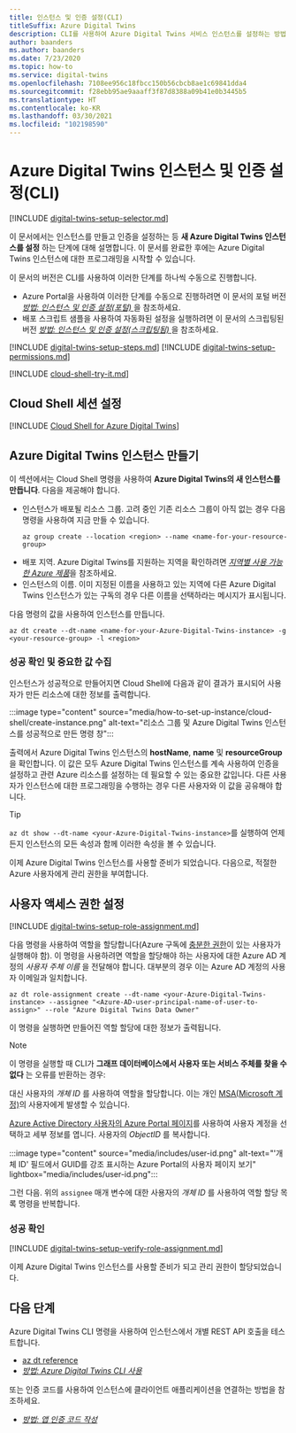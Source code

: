 ```yaml
---
title: 인스턴스 및 인증 설정(CLI)
titleSuffix: Azure Digital Twins
description: CLI를 사용하여 Azure Digital Twins 서비스 인스턴스를 설정하는 방법 참조
author: baanders
ms.author: baanders
ms.date: 7/23/2020
ms.topic: how-to
ms.service: digital-twins
ms.openlocfilehash: 7108ee956c18fbcc150b56cbcb8ae1c69841dda4
ms.sourcegitcommit: f28ebb95ae9aaaff3f87d8388a09b41e0b3445b5
ms.translationtype: HT
ms.contentlocale: ko-KR
ms.lasthandoff: 03/30/2021
ms.locfileid: "102198590"
---
```

# <a name="set-up-an-azure-digital-twins-instance-and-authentication-cli"></a>Azure Digital Twins 인스턴스 및 인증 설정(CLI)

[!INCLUDE [digital-twins-setup-selector.md](../../includes/digital-twins-setup-selector.md)]

이 문서에서는 인스턴스를 만들고 인증을 설정하는 등 **새 Azure Digital Twins 인스턴스를 설정** 하는 단계에 대해 설명합니다. 이 문서를 완료한 후에는 Azure Digital Twins 인스턴스에 대한 프로그래밍을 시작할 수 있습니다.

이 문서의 버전은 CLI를 사용하여 이러한 단계를 하나씩 수동으로 진행합니다.
* Azure Portal을 사용하여 이러한 단계를 수동으로 진행하려면 이 문서의 포털 버전 [*방법: 인스턴스 및 인증 설정(포털)* ](how-to-set-up-instance-portal.md)을 참조하세요.
* 배포 스크립트 샘플을 사용하여 자동화된 설정을 실행하려면 이 문서의 스크립팅된 버전 [*방법: 인스턴스 및 인증 설정(스크립팅됨)* ](how-to-set-up-instance-scripted.md)을 참조하세요.

[!INCLUDE [digital-twins-setup-steps.md](../../includes/digital-twins-setup-steps.md)]
[!INCLUDE [digital-twins-setup-permissions.md](../../includes/digital-twins-setup-permissions.md)]

[!INCLUDE [cloud-shell-try-it.md](../../includes/cloud-shell-try-it.md)]

## <a name="set-up-cloud-shell-session"></a>Cloud Shell 세션 설정
[!INCLUDE [Cloud Shell for Azure Digital Twins](../../includes/digital-twins-cloud-shell.md)]

## <a name="create-the-azure-digital-twins-instance"></a>Azure Digital Twins 인스턴스 만들기

이 섹션에서는 Cloud Shell 명령을 사용하여 **Azure Digital Twins의 새 인스턴스를 만듭니다**. 다음을 제공해야 합니다.
* 인스턴스가 배포될 리소스 그룹. 고려 중인 기존 리소스 그룹이 아직 없는 경우 다음 명령을 사용하여 지금 만들 수 있습니다.
    ```azurecli-interactive
    az group create --location <region> --name <name-for-your-resource-group>
    ```
* 배포 지역. Azure Digital Twins를 지원하는 지역을 확인하려면 [*지역별 사용 가능한 Azure 제품*](https://azure.microsoft.com/global-infrastructure/services/?products=digital-twins)을 참조하세요.
* 인스턴스의 이름. 이미 지정된 이름을 사용하고 있는 지역에 다른 Azure Digital Twins 인스턴스가 있는 구독의 경우 다른 이름을 선택하라는 메시지가 표시됩니다.

다음 명령의 값을 사용하여 인스턴스를 만듭니다.

```azurecli-interactive
az dt create --dt-name <name-for-your-Azure-Digital-Twins-instance> -g <your-resource-group> -l <region>
```

### <a name="verify-success-and-collect-important-values"></a>성공 확인 및 중요한 값 수집

인스턴스가 성공적으로 만들어지면 Cloud Shell에 다음과 같이 결과가 표시되어 사용자가 만든 리소스에 대한 정보를 출력합니다.

:::image type="content" source="media/how-to-set-up-instance/cloud-shell/create-instance.png" alt-text="리소스 그룹 및 Azure Digital Twins 인스턴스를 성공적으로 만든 명령 창":::

출력에서 Azure Digital Twins 인스턴스의 **hostName**, **name** 및 **resourceGroup** 을 확인합니다. 이 값은 모두 Azure Digital Twins 인스턴스를 계속 사용하여 인증을 설정하고 관련 Azure 리소스를 설정하는 데 필요할 수 있는 중요한 값입니다. 다른 사용자가 인스턴스에 대한 프로그래밍을 수행하는 경우 다른 사용자와 이 값을 공유해야 합니다.

> [!TIP]
> `az dt show --dt-name <your-Azure-Digital-Twins-instance>`를 실행하여 언제든지 인스턴스의 모든 속성과 함께 이러한 속성을 볼 수 있습니다.

이제 Azure Digital Twins 인스턴스를 사용할 준비가 되었습니다. 다음으로, 적절한 Azure 사용자에게 관리 권한을 부여합니다.

## <a name="set-up-user-access-permissions"></a>사용자 액세스 권한 설정

[!INCLUDE [digital-twins-setup-role-assignment.md](../../includes/digital-twins-setup-role-assignment.md)]

다음 명령을 사용하여 역할을 할당합니다(Azure 구독에 [충분한 권한](#prerequisites-permission-requirements)이 있는 사용자가 실행해야 함). 이 명령을 사용하려면 역할을 할당해야 하는 사용자에 대한 Azure AD 계정의 *사용자 주체 이름* 을 전달해야 합니다. 대부분의 경우 이는 Azure AD 계정의 사용자 이메일과 일치합니다.

```azurecli-interactive
az dt role-assignment create --dt-name <your-Azure-Digital-Twins-instance> --assignee "<Azure-AD-user-principal-name-of-user-to-assign>" --role "Azure Digital Twins Data Owner"
```

이 명령을 실행하면 만들어진 역할 할당에 대한 정보가 출력됩니다.

> [!NOTE]
> 이 명령을 실행할 때 CLI가 **그래프 데이터베이스에서 사용자 또는 서비스 주체를 찾을 수 없다** 는 오류를 반환하는 경우:
>
> 대신 사용자의 *개체 ID* 를 사용하여 역할을 할당합니다. 이는 개인 [MSA(Microsoft 계정)](https://account.microsoft.com/account)의 사용자에게 발생할 수 있습니다. 
>
> [Azure Active Directory 사용자의 Azure Portal 페이지](https://portal.azure.com/#blade/Microsoft_AAD_IAM/UsersManagementMenuBlade/AllUsers)를 사용하여 사용자 계정을 선택하고 세부 정보를 엽니다. 사용자의 *ObjectID* 를 복사합니다.
>
> :::image type="content" source="media/includes/user-id.png" alt-text="'개체 ID' 필드에서 GUID를 강조 표시하는 Azure Portal의 사용자 페이지 보기" lightbox="media/includes/user-id.png":::
>
> 그런 다음. 위의 `assignee` 매개 변수에 대한 사용자의 *개체 ID* 를 사용하여 역할 할당 목록 명령을 반복합니다.

### <a name="verify-success"></a>성공 확인

[!INCLUDE [digital-twins-setup-verify-role-assignment.md](../../includes/digital-twins-setup-verify-role-assignment.md)]

이제 Azure Digital Twins 인스턴스를 사용할 준비가 되고 관리 권한이 할당되었습니다.

## <a name="next-steps"></a>다음 단계

Azure Digital Twins CLI 명령을 사용하여 인스턴스에서 개별 REST API 호출을 테스트합니다. 
* [az dt reference](/cli/azure/ext/azure-iot/dt)
* [*방법: Azure Digital Twins CLI 사용*](how-to-use-cli.md)

또는 인증 코드를 사용하여 인스턴스에 클라이언트 애플리케이션을 연결하는 방법을 참조하세요.
* [*방법: 앱 인증 코드 작성*](how-to-authenticate-client.md)